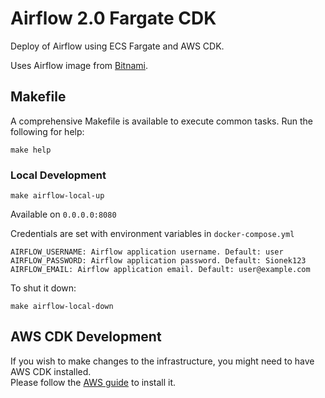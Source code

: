 # Airflow 2.0 Fargate CDK

Deploy of Airflow using ECS Fargate and AWS CDK.

Uses Airflow image from [Bitnami](https://github.com/bitnami/bitnami-docker-airflow).

## Makefile

A comprehensive Makefile is available to execute common tasks. Run the following for help:

```
make help
```

###  Local Development
```
make airflow-local-up
```
Available on `0.0.0.0:8080`

Credentials are set with environment variables in `docker-compose.yml`
```
AIRFLOW_USERNAME: Airflow application username. Default: user
AIRFLOW_PASSWORD: Airflow application password. Default: Sionek123
AIRFLOW_EMAIL: Airflow application email. Default: user@example.com
```

To shut it down:
```
make airflow-local-down
```

## AWS CDK Development
If you wish to make changes to the infrastructure, you might need to have AWS CDK installed.  
Please follow the [AWS guide](https://docs.aws.amazon.com/cdk/latest/guide/getting_started.html) to install it.
